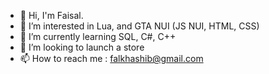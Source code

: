 - 👋 Hi, I'm Faisal.
- 👀 I’m interested in Lua, and GTA NUI (JS NUI, HTML, CSS)
- 🌱 I’m currently learning SQL, C#, C++
- 💞️ I’m looking to launch a store
- 📫 How to reach me : falkhashib@gmail.com

<!---
DigitalKSA/DigitalKSA is a ✨ special ✨ repository because its `README.md` (this file) appears on your GitHub profile.
You can click the Preview link to take a look at your changes.
--->
